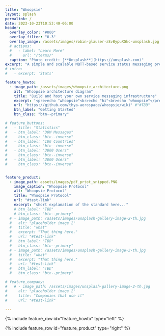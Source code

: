 ```yaml
---
title: "Whoopsie"
layout: splash
permalink: /
date: 2023-10-23T10:53:40-06:00
header:
  overlay_color: "#000"
  overlay_filter: "0.3"
  overlay_image: /assets/images/robin-glauser-aSvBypuXGkc-unsplash.jpg
  # actions:
  #   - label: "Learn More"
  #     url: "/terms/"
  caption: "Photo credit: [**Unsplash**](https://unsplash.com)"
excerpt: "A simple and scalable MQTT-based service status messaging protocol with integrated serialization"
# intro: 
#   - excerpt: 'Stats'

feature_howto:
  - image_path: /assets/images/whoopsie_architecture.png
    alt: "Whoopsie architecture diagram"
    title: "Build and host your own service messaging infrastructure"
    excerpt: '<pre>echo "whoopsie"<br>echo "hi"<br>echo "whoopsie"</pre>'
    url: "https://github.com/thya-aerospace/whoopsie/wiki" #"#TBD"
    btn_label: "Getting Started"
    btn_class: "btn--primary"

# feature_buttons:
#   - title: "Statistics"
#   - btn_label: "30M Messages"
#     btn_class: "btn--inverse"
#   - btn_label: "100 Countries"
#     btn_class: "btn--inverse"
#   - btn_label: "3000 Users"
#     btn_class: "btn--inverse"
#   - btn_label: "3000 Users"
#     btn_class: "btn--inverse"


feature_product:
  - image_path: assets/images/pdf_prtot_snipped.PNG
    image_caption: "Whoopsie Protocol"
    alt: "Whoopsie Protocol"
    title: "Whoopsie Protocol"
    url: "#test-link"
    excerpt: "short explanation of the standard here..."
    # btn_label: "TBD"
    # btn_class: "btn--primary"
  # - image_path: /assets/images/unsplash-gallery-image-2-th.jpg
  #   alt: "placeholder image 2"
  #   title: "what"
  #   excerpt: "That thing here."
  #   url: "#test-link"
  #   btn_label: "TBD"
  #   btn_class: "btn--primary"
  # - image_path: /assets/images/unsplash-gallery-image-3-th.jpg
  #   title: "what"
  #   excerpt: "That thing here."
  #   url: "#test-link"
  #   btn_label: "TBD"
  #   btn_class: "btn--primary"

# feature_company:
#   # - image_path: /assets/images/unsplash-gallery-image-2-th.jpg
#     alt: "placeholder image 2"
#     title: "Companies that use it"
#     url: "#test-link" 
 
---
```


{% include feature_row id="feature_howto" type="left" %}
<!-- {% include feature_row_button id="feature_buttons" type="center"%} -->
{% include feature_row id="feature_product" type="right" %}
<!-- {% include feature_row id="feature_company" type="right" %} -->
<!-- {% include client-slider.html id="feature_company" %} -->
